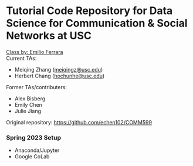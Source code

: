 # Tutorial Code Repository for Data Science for Communication & Social Networks at USC
[Class by: Emilio Ferrara ](http://www.emilio.ferrara.name/data-science-for-communication-social-networks/)  
Current TAs: 
 - Meiqing Zhang (meiqingz@usc.edu)
 - Herbert Chang (hochunhe@usc.edu)
 
Former TAs/contributers:
 - Alex Bisberg
 - Emily Chen
 - Julie Jiang

Original repository: https://github.com/echen102/COMM599 

### Spring 2023 Setup 
- Anaconda/Jupyter
- Google CoLab

